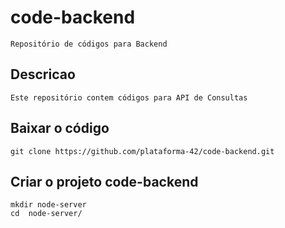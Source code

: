 # code-backend	
	Repositório de códigos para Backend
## Descricao
	Este repositório contem códigos para API de Consultas

## Baixar o código
	git clone https://github.com/plataforma-42/code-backend.git

## Criar o projeto code-backend
 	mkdir node-server
 	cd  node-server/
